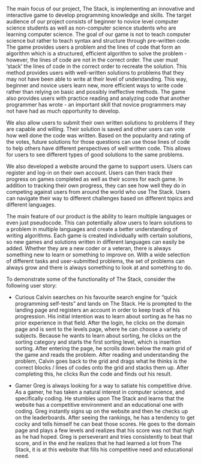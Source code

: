 The main focus of our project, The Stack, is implementing an innovative and interactive game to develop programming knowledge and skills. The target audience of our project consists of beginner to novice level computer science students as well as non-computer science students who are learning computer science. The goal of our game is not to teach computer science but rather to teach syntax and structure through pre-written code. The game provides users a problem and the lines of code that form an algorithm which is a structured, efficient algorithm to solve the problem - however, the lines of code are not in the correct order. The user must ‘stack’ the lines of code in the correct order to recreate the solution. This method provides users with well-written solutions to problems that they may not have been able to write at their level of understanding. This way, beginner and novice users learn new, more efficient ways to write code rather than relying on basic and possibly ineffective methods. The game also provides users with practice reading and analyzing code that another programmer has wrote - an important skill that novice programmers may not have had as much opportunity to develop. 

We also allow users to submit their own written solutions to problems if they are capable and willing. Their solution is saved and other users can vote how well done the code was written. Based on the popularity and rating of the votes, future solutions for those questions can use those lines of code to help others have different perspectives of well written code. This allows for users to see different types of good solutions to the same problems. 
 
We also developed a website around the game to support users. Users can register and log-in on their own account. Users can then track their progress on games completed as well as their scores for each game. In addition to tracking their own progress, they can see how well they do in competing against users from around the world who use The Stack. Users can navigate their way to different challenges based on different topics and different languages.
 
The main feature of our product is the ability to learn multiple languages or even just pseudocode. This can potentially allow users to learn solutions to a problem  in multiple languages and create a better understanding of writing algorithms. Each game is created individually with certain solutions, so new games and solutions written in different languages can easily be added. Whether they are a new coder or a veteran, there is always something new to learn or something to improve on. With a wide selection of different tasks and user-submitted problems, the set of problems can always grow and there is always something to look at and something to do. 
 
To demonstrate some of the functionality of The Stack, consider the following user story: 
* Curious Calvin searches on his favourite search engine for “quick programming self-tests” and lands on The Stack. He is prompted to the landing page and registers an account in order to keep track of his progression. His initial intention was to learn about sorting as he has no prior experience in that field. After the login, he clicks on the domain page and is sent to the levels page, where he can choose a variety of subjects. Because he wants to learn about sorting, he clicks on the sorting category and starts the first sorting level, which is insertion sorting. After entering the page, he scrolls down below the main grid of the game and reads the problem. After reading and understanding the problem, Calvin goes back to the grid and drags what he thinks is the correct blocks / lines of codes onto the grid and stacks them up. After completing this, he clicks Run the code and finds out his result. 
 
* Gamer Greg is always looking for a way to satiate his competitive drive. As a gamer, he has taken a natural interest in computer science, and specifically coding. He stumbles upon The Stack and learns that the website has a competitive environment and an educational one with coding. Greg instantly signs up on the website and then he checks up on the leaderboards. After seeing the rankings, he has a tendency to get cocky and tells himself he can beat those scores. He goes to the domain page and plays a few levels and realizes that his score was not that high as he had hoped. Greg is perseverant and tries consistently to beat that score, and in the end he realizes that he had learned a lot from The Stack, it is at this website that fills his competitive need and educational need.

